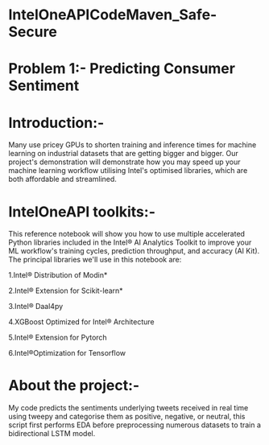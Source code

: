 # IntelOneAPICodeMaven_Safe-Secure

# Problem 1:- Predicting Consumer Sentiment

# Introduction:-
Many use pricey GPUs to shorten training and inference times for machine learning on industrial datasets that are getting bigger and bigger. Our project's demonstration will demonstrate how you may speed up your machine learning workflow utilising Intel's optimised libraries, which are both affordable and streamlined.

# IntelOneAPI toolkits:- 
This reference notebook will show you how to use multiple accelerated Python libraries included in the Intel® AI Analytics Toolkit to improve your ML workflow's training cycles, prediction throughput, and accuracy (AI Kit). The principal libraries we'll use in this notebook are:

1.Intel® Distribution of Modin*

2.Intel® Extension for Scikit-learn*

3.Intel® Daal4py

4.XGBoost Optimized for Intel® Architecture

5.Intel® Extension for Pytorch

6.Intel®Optimization for Tensorflow

# About the project:-
My code predicts the sentiments underlying tweets received in real time using tweepy and categorise them as positive, negative, or neutral, this script first performs EDA before preprocessing numerous datasets to train a bidirectional LSTM model.
